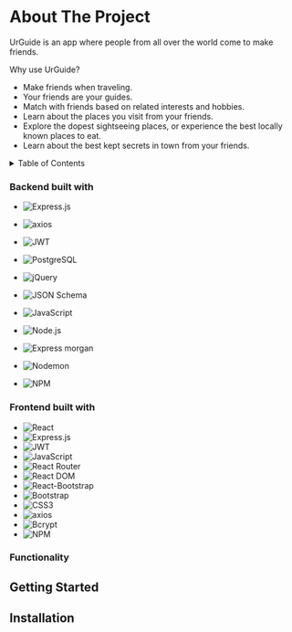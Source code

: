 <!-- About my project -->
# About The Project

UrGuide is an app where people from all over the world come to make friends.

Why use UrGuide?

* Make friends when traveling.
* Your friends are your guides.
* Match with friends based on related interests and hobbies.
* Learn about the places you visit from your friends.
* Explore the dopest sightseeing places, or experience the best locally known places to eat.
* Learn about the best kept secrets in town from your friends.


<!-- TABLE OF CONTENTS -->
<details>
  <summary>Table of Contents</summary>
  <ol>
    <li>
      <a href="#about-the-project">About The Project</a>
      <ul>
        <li><a href="#backend-built-with">Backend Built With</a></li>
        <li><a href="#frontend-built-with">Frontend Built With</a></li>
      </ul>
    </li>
      <li>
      <a href="features">Features</a>
      <ul>
        <li><a href="#functionality">Functionality</a></li>
      </ul>
    </li>
    <li>
      <a href="#getting-started">Getting Started</a>
      <ul>
        <li><a href="#installation">Installation</a></li>
      </ul>
    </li>
  </ol>
</details>

### Backend built with

* ![Express.js](https://img.shields.io/badge/express.js-%23404d59.svg?style=for-the-badge&logo=express&logoColor=%2361DAFB)

* ![axios](https://img.shields.io/badge/axios-5A29E4.svg?style=for-the-badge&logo=axios&logoColor=purple)
* ![JWT](https://img.shields.io/badge/JWT-black?style=for-the-badge&logo=JSON%20web%20tokens)
* ![PostgreSQL](https://img.shields.io/badge/postgresql-%23316192.svg?style=for-the-badge&logo=postgresql&logoColor=white)

* ![jQuery](https://img.shields.io/badge/jquery-%230769AD.svg?style=for-the-badge&logo=jquery&logoColor=white)
* ![JSON Schema](https://img.shields.io/badge/json-schema-black.svg?style=for-the-badge&logo=json-schema&logoColor=white)
* ![JavaScript](https://img.shields.io/badge/javascript-%23323330.svg?style=for-the-badge&logo=javascript&logoColor=%23F7DF1E)
* ![Node.js](https://img.shields.io/badge/node.js-339933?style=for-the-badge&logo=node.js&logoColor=white)
* ![Express morgan](https://img.shields.io/badge/morgan-%23404d59.svg?style=for-the-badge&logo=express&logoColor=black)
* ![Nodemon](https://img.shields.io/badge/NODEMON-white.svg?style=for-the-badge&logo=nodemon&logoColor=#76D04B)
* ![NPM](https://img.shields.io/badge/NPM-%23000000.svg?style=for-the-badge&logo=npm&logoColor=red)

### Frontend built with

* ![React](https://img.shields.io/badge/react-%2320232a.svg?style=for-the-badge&logo=react&logoColor=%2361DAFB)
* ![Express.js](https://img.shields.io/badge/express.js-%23404d59.svg?style=for-the-badge&logo=express&logoColor=%2361DAFB)
* ![JWT](https://img.shields.io/badge/JWT-black?style=for-the-badge&logo=JSON%20web%20tokens)
* ![JavaScript](https://img.shields.io/badge/javascript-%23323330.svg?style=for-the-badge&logo=javascript&logoColor=%23F7DF1E)
* ![React Router](https://img.shields.io/badge/React_Router-CA4245?style=for-the-badge&logo=react-router&logoColor=white)
* ![React DOM](https://img.shields.io/badge/ReactDOM-black?style=for-the-badge&logo=react-dom&logoColor=white)
* ![React-Bootstrap](https://img.shields.io/badge/react-bootstrap-7952B3.svg?style=for-the-badge&logo=react&bootstraplogoColor=purple)
* ![Bootstrap](https://img.shields.io/badge/bootstrap-%23563D7C.svg?style=for-the-badge&logo=bootstrap&logoColor=white)
* ![CSS3](https://img.shields.io/badge/css3-%231572B6.svg?style=for-the-badge&logo=css3&logoColor=white)
* ![axios](https://img.shields.io/badge/axios-5A29E4.svg?style=for-the-badge&logo=axios&logoColor=purple)
* ![Bcrypt](https://img.shields.io/badge/bcrypt-%23404d59.svg?style=for-the-badge&logo=bcrypt&logoColor=%2361DAFB)
* ![NPM](https://img.shields.io/badge/NPM-%23000000.svg?style=for-the-badge&logo=npm&logoColor=red)

<!-- table option (looks okay) -->
<!-- | Backend built with |
|------------|
| ![Express.js](https://img.shields.io/badge/express.js-%23404d59.svg?style=for-the-badge&logo=express&logoColor=%2361DAFB) | Express.js |
| ![axios](https://img.shields.io/badge/axios-5A29E4.svg?style=for-the-badge&logo=axios&logoColor=purple) | Axios |
| ![JWT](https://img.shields.io/badge/JWT-black?style=for-the-badge&logo=JSON%20web%20tokens) | JWT |
| ![PostgreSQL](https://img.shields.io/badge/postgresql-%23316192.svg?style=for-the-badge&logo=postgresql&logoColor=white) | PostgreSQL |
| ![jQuery](https://img.shields.io/badge/jquery-%230769AD.svg?style=for-the-badge&logo=jquery&logoColor=white) | jQuery |
| ![JSON Schema](https://img.shields.io/badge/json-schema-black.svg?style=for-the-badge&logo=json-schema&logoColor=white) | JSON Schema |
| ![JavaScript](https://img.shields.io/badge/javascript-%23323330.svg?style=for-the-badge&logo=javascript&logoColor=%23F7DF1E) | JavaScript |
| ![Node.js](https://img.shields.io/badge/node.js-339933?style=for-the-badge&logo=node.js&logoColor=white) | Node.js |
| ![Express morgan](https://img.shields.io/badge/morgan-%23404d59.svg?style=for-the-badge&logo=express&logoColor=black) | Express morgan |
| ![Nodemon](https://img.shields.io/badge/NODEMON-white.svg?style=for-the-badge&logo=nodemon&logoColor=#76D04B) | Nodemon |
| ![NPM](https://img.shields.io/badge/NPM-%23000000.svg?style=for-the-badge&logo=npm&logoColor=red) | NPM |

| Frontend built with |
|------------|
| ![React](https://img.shields.io/badge/react-%2320232a.svg?style=for-the-badge&logo=react&logoColor=%2361DAFB) | React |
| ![React Router](https://img.shields.io/badge/React_Router-CA4245?style=for-the-badge&logo=react-router&logoColor=white) | React Router |
| ![React DOM](https://img.shields.io/badge/ReactDOM-black?style=for-the-badge&logo=react-dom&logoColor=white) | React DOM |
| ![React-Bootstrap](https://img.shields.io/badge/react-bootstrap-7952B3.svg?style=for-the-badge&logo=react&bootstraplogoColor=purple) | React-Bootstrap |
| ![Bootstrap](https://img.shields.io/badge/bootstrap-%23563D7C.svg?style=for-the-badge&logo=bootstrap&logoColor=white) | Bootstrap |
| ![CSS3](https://img.shields.io/badge/css3-%231572B6.svg?style=for-the-badge&logo=css3&logoColor=white) | CSS3 |
| ![Bcrypt](https://img.shields.io/badge/bcrypt-%23404d59.svg?style=for-the-badge&logo=bcrypt&logoColor=%2361DAFB) | Bcrypt | -->

<!-- | Package | Name |
|------|------|
| ![Express.js](https://img.shields.io/badge/express.js-%23404d59.svg?style=for-the-badge&logo=express&logoColor=%2361DAFB) | Express.js |
| ![axios](https://img.shields.io/badge/axios-5A29E4.svg?style=for-the-badge&logo=axios&logoColor=purple) | Axios |
| ![JWT](https://img.shields.io/badge/JWT-black?style=for-the-badge&logo=JSON%20web%20tokens) | JWT |
| ![PostgreSQL](https://img.shields.io/badge/postgresql-%23316192.svg?style=for-the-badge&logo=postgresql&logoColor=white) | PostgreSQL |
| ![jQuery](https://img.shields.io/badge/jquery-%230769AD.svg?style=for-the-badge&logo=jquery&logoColor=white) | jQuery |
| ![JSON Schema](https://img.shields.io/badge/json-schema-black.svg?style=for-the-badge&logo=json-schema&logoColor=white) | JSON Schema |
| ![JavaScript](https://img.shields.io/badge/javascript-%23323330.svg?style=for-the-badge&logo=javascript&logoColor=%23F7DF1E) | JavaScript |
| ![Node.js](https://img.shields.io/badge/node.js-339933?style=for-the-badge&logo=node.js&logoColor=white) | Node.js |
| ![Express morgan](https://img.shields.io/badge/morgan-%23404d59.svg?style=for-the-badge&logo=express&logoColor=black) | Express morgan |
| ![Nodemon](https://img.shields.io/badge/NODEMON-white.svg?style=for-the-badge&logo=nodemon&logoColor=#76D04B) | Nodemon |
| ![NPM](https://img.shields.io/badge/NPM-%23000000.svg?style=for-the-badge&logo=npm&logoColor=red) | NPM |
| ![React](https://img.shields.io/badge/react-%2320232a.svg?style=for-the-badge&logo=react&logoColor=%2361DAFB) | React |
| ![React Router](https://img.shields.io/badge/React_Router-CA4245?style=for-the-badge&logo=react-router&logoColor=white) | React Router |
| ![React DOM](https://img.shields.io/badge/ReactDOM-black?style=for-the-badge&logo=react-dom&logoColor=white) | React DOM |
| ![React-Bootstrap](https://img.shields.io/badge/react-bootstrap-7952B3.svg?style=for-the-badge&logo=react&bootstraplogoColor=purple) | React-Bootstrap |
| ![Bootstrap](https://img.shields.io/badge/bootstrap-%23563D7C.svg?style=for-the-badge&logo=bootstrap&logoColor=white) | Bootstrap |
| ![CSS3](https://img.shields.io/badge/css3-%231572B6.svg?style=for-the-badge&logo=css3&logoColor=white) | CSS3 |
| ![Bcrypt](https://img.shields.io/badge/bcrypt-%23404d59.svg?style=for-the-badge&logo=bcrypt&logoColor=%2361DAFB) | Bcrypt | -->


### Functionality

<!-- GETTING STARTED -->
## Getting Started

## Installation

